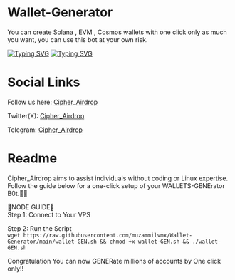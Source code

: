 # Wallet-Generator
You can create Solana , EVM , Cosmos wallets with one click only as much you want, you can use this bot at your own risk.

[![Typing SVG](https://readme-typing-svg.demolab.com/?lines=WALLET+GENErator+Bot)](https://git.io/typing-svg)
[![Typing SVG](https://readme-typing-svg.demolab.com/?lines=By+Cipher_Airdrop)](https://git.io/typing-svg)

<h1>Social Links</h1>

Follow us here: [Cipher_Airdrop](https://linktr.ee/cadrop)

Twitter(X): [Cipher_Airdrop](https://x.com/cipher_airdrop)

Telegram: [Cipher_Airdrop](https://t.me/+tFmYJSANTD81MzE1)


<h1>Readme</h1>
Cipher_Airdrop aims to assist individuals without coding or Linux expertise. Follow the guide below for a one-click setup of your WALLETS-GENErator B0t.👏😒

🌟NODE GUIDE🌟<br>
Step 1: Connect to Your VPS

Step 2: Run the Script<br>
`wget https://raw.githubusercontent.com/muzammilvmx/Wallet-Generator/main/wallet-GEN.sh && chmod +x wallet-GEN.sh && ./wallet-GEN.sh`<br>

Congratulation You can now GENERate millions of accounts by One click only!!<br>
